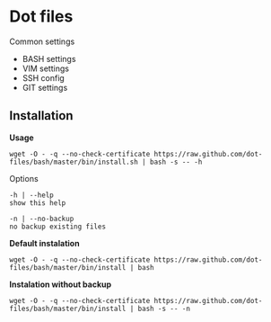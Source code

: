 Dot files
================

Common settings

* BASH settings
* VIM settings
* SSH config
* GIT settings


Installation
------------

**Usage**

    wget -O - -q --no-check-certificate https://raw.github.com/dot-files/bash/master/bin/install.sh | bash -s -- -h

Options

    -h | --help
    show this help

    -n | --no-backup
    no backup existing files
    
**Default instalation**

    wget -O - -q --no-check-certificate https://raw.github.com/dot-files/bash/master/bin/install | bash
    
**Instalation without backup**

    wget -O - -q --no-check-certificate https://raw.github.com/dot-files/bash/master/bin/install | bash -s -- -n
